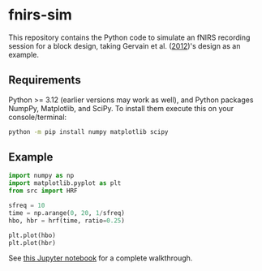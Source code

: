 # fnirs-sim

This repository contains the Python code to simulate an fNIRS recording session for a block design, taking Gervain et al. ([2012](
https://doi.org/10.1162/jocn_a_00157
))'s design as an example.

## Requirements

Python >= 3.12 (earlier versions may work as well), and Python packages NumpPy, Matplotlib, and SciPy. To install them execute this on your console/terminal:

```bash
python -m pip install numpy matplotlib scipy
```

## Example

```python
import numpy as np
import matplotlib.pyplot as plt
from src import HRF

sfreq = 10
time = np.arange(0, 20, 1/sfreq)
hbo, hbr = hrf(time, ratio=0.25)

plt.plot(hbo)
plt.plot(hbr)
```

See [this Jupyter notebook](docs/index.ipynb) for a complete walkthrough.
